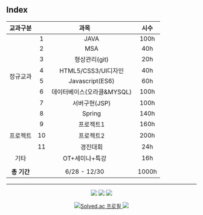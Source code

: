 ## Index


<table align="center">
	<thead><tr>
		<th>교과구분</th>	      	<th colspan="2">과목</th>			<th>시수</th></tr>
	</thead>
	<tbody align="center"><tr>
		<td rowspan="8">정규교과</td> 	<td>1</td>  <td>JAVA</td> 			<td>100h</td></tr><tr>
						<td>2</td>  <td>MSA</td> 			<td>40h</td></tr><tr>
						<td>3</td>  <td>형상관리(git)</td> 		<td>20h</td></tr><tr>
						<td>4</td>  <td>HTML5/CSS3/UI디자인</td> 	<td>40h</td></tr><tr>
						<td>5</td>  <td>Javascript(ES6)</td> 		<td>60h</td></tr><tr>
						<td>6</td>  <td>데이터베이스(오라클&MYSQL)</td> 	<td>100h</td></tr><tr>
						<td>7</td>  <td>서버구현(JSP)</td>		<td>100h</td></tr><tr>
						<td>8</td>  <td>Spring</td> 			<td>140h</td></tr><tr>
		<td rowspan="3">프로젝트</td>	<td>9</td>  <td>프로젝트1</td> 			<td>160h</td></tr><tr>
						<td>10</td> <td>프로젝트2</td> 			<td>200h</td></tr><tr>
						<td>11</td> <td>경진대회</td>			<td>24h</td></tr><tr>
		<td>기타</td>			<td colspan="2">OT+세미나+특강</td>		<td>16h</td></tr><tr></tr><td colspan="4"> </td><tr>
		<td><b>총 기간</b></td>		<td colspan="2">6/28 - 12/30</td>		<td>1000h</td></tr>
	</tbody>
</table>
<hr>
<p align="center">
	<a>
		<img src="https://img.shields.io/badge/eclipseIDE-2C2255?style=flat&logo=eclipse&logoColor=white">
		<img src="https://img.shields.io/badge/mysql-4479A1?style=flat&logo=mysql&logoColor=white">
		<img src="https://img.shields.io/badge/git-E44C30?style=flat&logo=git&logoColor=white">
	</a>
</p>
<p align="center">
	<a href="https://solved.ac/under912">
		<img alt="Solved.ac 프로필" src="http://mazassumnida.wtf/api/mini/generate_badge?boj=under912">
	</a>
	<a href="https://hammerhead-debt-126.notion.site/Study-0ceb05a8261e4e22b7c82a328fffa28e">
		<img src="https://img.shields.io/badge/Notion-000000?style=flat&logo=notion&logoColor=white">
	</a>
</p>
<p align="center">
	<a href="https://github.com/anuraghazra/github-readme-stats">
	<img alt=""Top Langs" src="https://github-readme-stats.vercel.app/api/top-langs/?username=jptrnmrs&exclude_repo=html&layout=compact">
	</a>
</p>

